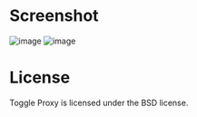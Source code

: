 # Screenshot

![image](https://raw.github.com/tuoxie007/ToggleProxy/master/screenshot-1.png)
![image](https://raw.github.com/tuoxie007/ToggleProxy/master/screenshot-2.png)

# License

Toggle Proxy is licensed under the BSD license.
